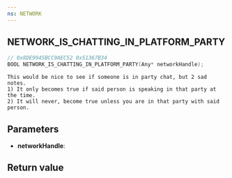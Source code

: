 ```yaml
---
ns: NETWORK
---
```

## NETWORK_IS_CHATTING_IN_PLATFORM_PARTY

```c
// 0x8DE9945BCC9AEC52 0x51367B34
BOOL NETWORK_IS_CHATTING_IN_PLATFORM_PARTY(Any* networkHandle);
```

```
This would be nice to see if someone is in party chat, but 2 sad notes.  
1) It only becomes true if said person is speaking in that party at the time.  
2) It will never, become true unless you are in that party with said person.  
```

## Parameters
* **networkHandle**: 

## Return value
